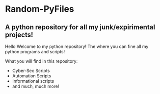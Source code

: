 # Random-PyFiles

## A python repository for all my junk/expirimental projects!

Hello Welcome to my python repository! The where you can fine all my python programs and scripts!

What you will find in this repository:

* Cyber-Sec Scripts
* Automation Scripts
* Informational scripts
* and much, much more!
